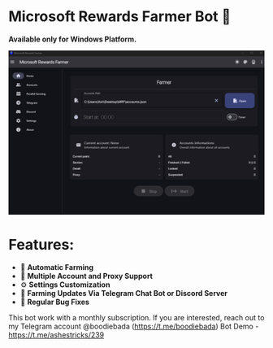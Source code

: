 # Microsoft Rewards Farmer Bot 🥇
**Available only for Windows Platform.**

![BOT Screenshot](https://github.com/ashtrobe/microsoft-rewards-farmer-bot/blob/main/bot-ss.png)

# **Features:**

- 🤖 **Automatic Farming**
- 🔢 **Multiple Account and Proxy Support**
- ⚙️ **Settings Customization**
- 📲 **Farming Updates Via Telegram Chat Bot or Discord Server**
- 🔧 **Regular Bug Fixes**

This bot work with a monthly subscription. If you are interested, reach out to my Telegram account @boodiebada (https://t.me/boodiebada) 
Bot Demo - https://t.me/ashestricks/239
